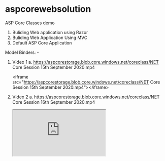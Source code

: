 # aspcorewebsolution
ASP Core Classes demo
1. Buliding Web application using Razor
2. Buliding Web Application Using MVC
3. Default ASP Core Application


Model Binders: -
  1. Video 1
      a. https://aspcorestorage.blob.core.windows.net/coreclass/NET Core Session 15th September 2020.mp4
      
      &lt;iframe src="<a href="https://aspcorestorage.blob.core.windows.net/coreclass/NET" rel="nofollow">https://aspcorestorage.blob.core.windows.net/coreclass/NET</a> Core Session 15th September 2020.mp4"&gt;&lt;/iframe&gt;
      
  2. Video 2
      a. https://aspcorestorage.blob.core.windows.net/coreclass/NET Core Session 16th September 2020.mp4
      <iframe src="https://aspcorestorage.blob.core.windows.net/coreclass/NET Core Session 16th September 2020.mp4"></iframe>
      
      
      
